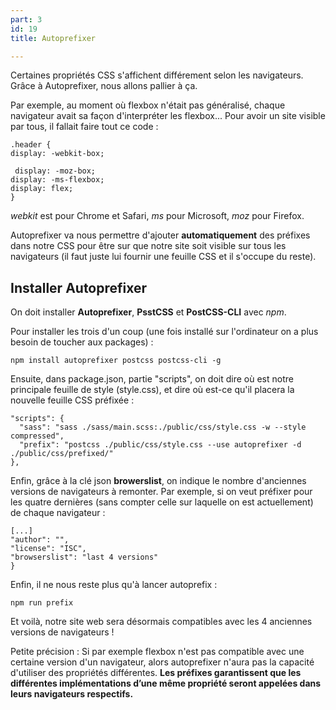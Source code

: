 ```yaml
---
part: 3
id: 19
title: Autoprefixer

---
```

Certaines propriétés CSS s'affichent différement selon les navigateurs. Grâce à Autoprefixer, nous allons pallier à ça.

Par exemple, au moment où flexbox n'était pas généralisé, chaque navigateur avait sa façon d'interpréter les flexbox... Pour avoir un site visible par tous, il fallait faire tout ce code :

    .header {
    display: -webkit-box;
    
     display: -moz-box;
    display: -ms-flexbox;
    display: flex;
    }

_webkit_ est pour Chrome et Safari, _ms_ pour Microsoft, _moz_ pour Firefox.

Autoprefixer va nous permettre d'ajouter **automatiquement** des préfixes dans notre CSS pour être sur que notre site soit visible sur tous les navigateurs (il faut juste lui fournir une feuille CSS et il s'occupe du reste).

## Installer Autoprefixer

On doit installer **Autoprefixer**, **PsstCSS** et **PostCSS-CLI** avec _npm_.

Pour installer les trois d'un coup (une fois installé sur l'ordinateur on a plus besoin de toucher aux packages) :

    npm install autoprefixer postcss postcss-cli -g

Ensuite, dans package.json, partie "scripts", on doit dire où est notre principale feuille de style (style.css), et dire où est-ce qu'il placera la nouvelle feuille CSS préfixée :

    "scripts": {
      "sass": "sass ./sass/main.scss:./public/css/style.css -w --style compressed",
      "prefix": "postcss ./public/css/style.css --use autoprefixer -d ./public/css/prefixed/"
    },

Enfin, grâce à la clé json **browerslist**, on indique le nombre d'anciennes versions de navigateurs à remonter. Par exemple, si on veut préfixer pour les quatre dernières (sans compter celle sur laquelle on est actuellement) de chaque navigateur :

    [...]
    "author": "",
    "license": "ISC",
    "browserslist": "last 4 versions"
    }

Enfin, il ne nous reste plus qu'à lancer autoprefix :

    npm run prefix

Et voilà, notre site web sera désormais compatibles avec les 4 anciennes versions de navigateurs !

Petite précision : Si par exemple flexbox n'est pas compatible avec une certaine version d'un navigateur, alors autoprefixer n'aura pas la capacité d'utiliser des propriétés différentes. **Les préfixes garantissent que les différentes implémentations d’une même propriété seront appelées dans leurs navigateurs respectifs.**